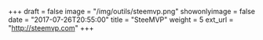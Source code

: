 +++
draft = false
image = "/img/outils/steemvp.png"
showonlyimage = false
date = "2017-07-26T20:55:00"
title = "SteeMVP"
weight = 5
ext_url = "http://steemvp.com"
+++

<!--more-->
